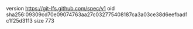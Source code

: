 version https://git-lfs.github.com/spec/v1
oid sha256:09309cd70e09074763aa27c032775408187ca3a03ce38d6eefbad1c1f25d3113
size 773
